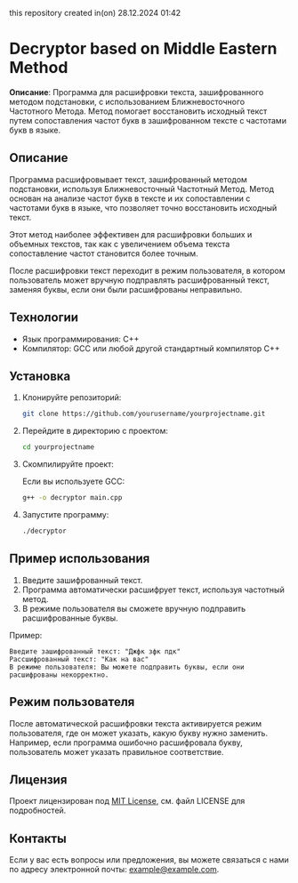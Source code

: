 this repository created in(on) 28.12.2024 01:42

# Decryptor based on Middle Eastern Method 

**Описание**: Программа для расшифровки текста, зашифрованного методом подстановки, с использованием Ближневосточного Частотного Метода. Метод помогает восстановить исходный текст путем сопоставления частот букв в зашифрованном тексте с частотами букв в языке.

## Описание

Программа расшифровывает текст, зашифрованный методом подстановки, используя Ближневосточный Частотный Метод. Метод основан на анализе частот букв в тексте и их сопоставлении с частотами букв в языке, что позволяет точно восстановить исходный текст.

Этот метод наиболее эффективен для расшифровки больших и объемных текстов, так как с увеличением объема текста сопоставление частот становится более точным.

После расшифровки текст переходит в режим пользователя, в котором пользователь может вручную подправлять расшифрованный текст, заменяя буквы, если они были расшифрованы неправильно.

## Технологии

- Язык программирования: C++
- Компилятор: GCC или любой другой стандартный компилятор C++

## Установка

1. Клонируйте репозиторий:

   ```bash
   git clone https://github.com/yourusername/yourprojectname.git
   ```

2. Перейдите в директорию с проектом:

   ```bash
   cd yourprojectname
   ```

3. Скомпилируйте проект:

   Если вы используете GCC:

   ```bash
   g++ -o decryptor main.cpp
   ```

4. Запустите программу:

   ```bash
   ./decryptor
   ```

## Пример использования

1. Введите зашифрованный текст.
2. Программа автоматически расшифрует текст, используя частотный метод.
3. В режиме пользователя вы сможете вручную подправить расшифрованные буквы.

Пример:

```
Введите зашифрованный текст: "Джфк зфк пдк"
Рассшифрованный текст: "Как на вас"
В режиме пользователя: Вы можете подправить буквы, если они расшифрованы некорректно.
```

## Режим пользователя

После автоматической расшифровки текста активируется режим пользователя, где он может указать, какую букву нужно заменить. Например, если программа ошибочно расшифровала букву, пользователь может указать правильное соответствие.

## Лицензия

Проект лицензирован под [MIT License](LICENSE), см. файл LICENSE для подробностей.

## Контакты

Если у вас есть вопросы или предложения, вы можете связаться с нами по адресу электронной почты: example@example.com.

